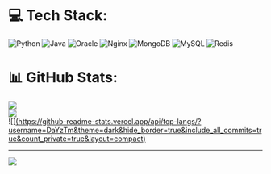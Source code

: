 
# 💻 Tech Stack:
![Python](https://img.shields.io/badge/python-3670A0?style=for-the-badge&logo=python&logoColor=ffdd54) ![Java](https://img.shields.io/badge/java-%23ED8B00.svg?style=for-the-badge&logo=openjdk&logoColor=white) ![Oracle](https://img.shields.io/badge/Oracle-F80000?style=for-the-badge&logo=oracle&logoColor=white) ![Nginx](https://img.shields.io/badge/nginx-%23009639.svg?style=for-the-badge&logo=nginx&logoColor=white) ![MongoDB](https://img.shields.io/badge/MongoDB-%234ea94b.svg?style=for-the-badge&logo=mongodb&logoColor=white) ![MySQL](https://img.shields.io/badge/mysql-%2300000f.svg?style=for-the-badge&logo=mysql&logoColor=white) ![Redis](https://img.shields.io/badge/redis-%23DD0031.svg?style=for-the-badge&logo=redis&logoColor=white)
# 📊 GitHub Stats:
![](https://stats-tau-ten.vercel.app/api?username=DaYzTm&theme=dark&hide_border=true&include_all_commits=true&count_private=true)<br/>
![](https://github-readme-streak-stats.herokuapp.com/?user=DaYzTm&theme=dark&hide_border=true)<br/>
![][(https://github-readme-stats.vercel.app/api/top-langs/?username=DaYzTm&theme=dark&hide_border=true&include_all_commits=true&count_private=true&layout=compact)](https://github-readme-stats.vercel.app/api?username=DaYzTm&show_icons=true&include_all_commits=true)

---
[![](https://visitcount.itsvg.in/api?id=DaYzTm&icon=0&color=0)](https://visitcount.itsvg.in)
